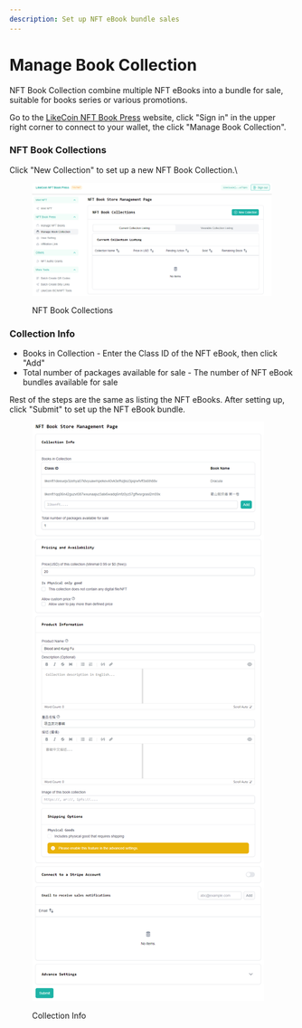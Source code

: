 ```yaml
---
description: Set up NFT eBook bundle sales
---
```


# Manage Book Collection

NFT Book Collection combine multiple NFT eBooks into a bundle for sale, suitable for books series or various promotions.

Go to the [LikeCoin NFT Book Press](https://likecoin.github.io/nft-book-press/) website, click "Sign in" in the upper right corner to connect to your wallet, the click "Manage Book Collection".

### NFT Book Collections <a href="#nft-book-collections" id="nft-book-collections"></a>

Click "New Collection" to set up a new NFT Book Collection.\


<figure><img src="../../.gitbook/assets/Manage Book Collection 1.png" alt=""><figcaption><p>NFT Book Collections</p></figcaption></figure>

### Collection Info <a href="#collection-info" id="collection-info"></a>

* Books in Collection - Enter the Class ID of the NFT eBook, then click "Add"
* Total number of packages available for sale - The number of NFT eBook bundles available for sale

Rest of the steps are the same as listing the NFT eBooks. After setting up, click "Submit" to set up the NFT eBook bundle.

<figure><img src="../../.gitbook/assets/Manage Book Collection 2.png" alt=""><figcaption><p>Collection Info</p></figcaption></figure>
